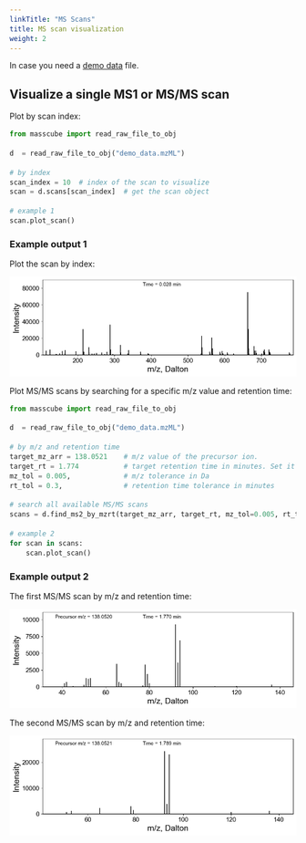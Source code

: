 ```yaml
---
linkTitle: "MS Scans"
title: MS scan visualization
weight: 2
---
```


In case you need a [demo data](https://github.com/huaxuyu/masscubedocs/blob/main/static/raw_files/demo_data.mzML) file.

## Visualize a single MS1 or MS/MS scan

Plot by scan index:

```python
from masscube import read_raw_file_to_obj

d  = read_raw_file_to_obj("demo_data.mzML")

# by index
scan_index = 10  # index of the scan to visualize
scan = d.scans[scan_index]  # get the scan object

# example 1
scan.plot_scan()
```

### Example output 1

Plot the scan by index:

![MS scan plot](plots/scan_by_idx.png)

Plot MS/MS scans by searching for a specific m/z value and retention time:

```python
from masscube import read_raw_file_to_obj

d  = read_raw_file_to_obj("demo_data.mzML")

# by m/z and retention time
target_mz_arr = 138.0521    # m/z value of the precursor ion.
target_rt = 1.774           # target retention time in minutes. Set it to None to plot the whole retention time range
mz_tol = 0.005,             # m/z tolerance in Da
rt_tol = 0.3,               # retention time tolerance in minutes

# search all available MS/MS scans
scans = d.find_ms2_by_mzrt(target_mz_arr, target_rt, mz_tol=0.005, rt_tol=0.3)

# example 2
for scan in scans:
    scan.plot_scan()
```

### Example output 2

The first MS/MS scan by m/z and retention time:

![The first MS/MS scan](plots/ms2_1.png)

The second MS/MS scan by m/z and retention time:

![The second MS/MS scan](plots/ms2_2.png)
